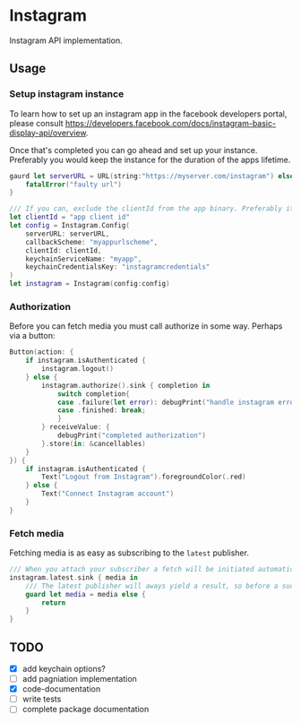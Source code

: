 # Instagram

Instagram API implementation.

## Usage


### Setup instagram instance
To learn how to set up an instagram app in the facebook developers portal, please consult https://developers.facebook.com/docs/instagram-basic-display-api/overview.

Once that's completed you can go ahead and set up your instance. Preferably you would keep the instance for the duration of the apps lifetime. 
```swift
gaurd let serverURL = URL(string:"https://myserver.com/instagram") else {
    fatalError("faulty url")
}

/// If you can, exclude the clientId from the app binary. Preferably it should be pushed using MDM AppConfg.
let clientId = "app client id"
let config = Instagram.Config(
    serverURL: serverURL, 
    callbackScheme: "myappurlscheme", 
    clientId: clientId, 
    keychainServiceName: "myapp", 
    keychainCredentialsKey: "instagramcredentials"
)
let instagram = Instagram(config:config)
```

### Authorization
Before you can fetch media you must call authorize in some way. Perhaps via a button: 

```swift
Button(action: {
    if instagram.isAuthenticated {
        instagram.logout()
    } else {
        instagram.authorize().sink { completion in
            switch completion{
            case .failure(let error): debugPrint("handle instagram error somehow", error)
            case .finished: break;
            }
        } receiveValue: {
            debugPrint("completed authorization")
        }.store(in: &cancellables)
    }
}) {
    if instagram.isAuthenticated {
        Text("Logout from Instagram").foregroundColor(.red)
    } else {
        Text("Connect Instagram account")
    }
}
```

### Fetch media
Fetching media is as easy as subscribing to the `latest` publisher.

```swift
/// When you attach your subscriber a fetch will be initiated automatically if the fetchAutomatiaclly is set to true.
instagram.latest.sink { media in
    /// The latest publisher will aways yield a result, so before a succesful fetch has been completed, the first result will be nil.
    guard let media = media else {
        return
    }
}
```

## TODO

- [x] add keychain options?
- [ ] add pagniation implementation
- [x] code-documentation
- [ ] write tests
- [ ] complete package documentation
